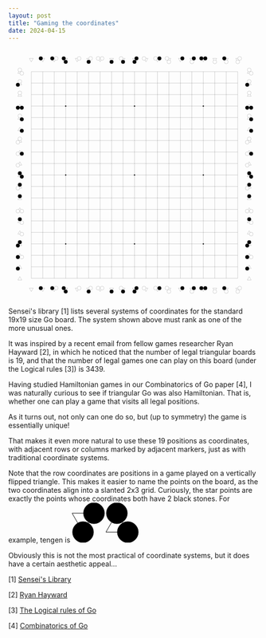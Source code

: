 ```yaml
---
layout: post
title: "Gaming the coordinates"
date: 2024-04-15
---
```


<svg width="700" height="700" viewbox = "0 0 2800 2800" xmlns="http://www.w3.org/2000/svg">
<line x1="256" y1="256" x2="2560" y2="256" style="stroke:black;"/>
<line x1="256" y1="384" x2="2560" y2="384" style="stroke:black;"/>
<line x1="256" y1="512" x2="2560" y2="512" style="stroke:black;"/>
<line x1="256" y1="640" x2="2560" y2="640" style="stroke:black;"/>
<line x1="256" y1="768" x2="2560" y2="768" style="stroke:black;"/>
<line x1="256" y1="896" x2="2560" y2="896" style="stroke:black;"/>
<line x1="256" y1="1024" x2="2560" y2="1024" style="stroke:black;"/>
<line x1="256" y1="1152" x2="2560" y2="1152" style="stroke:black;"/>
<line x1="256" y1="1280" x2="2560" y2="1280" style="stroke:black;"/>
<line x1="256" y1="1408" x2="2560" y2="1408" style="stroke:black;"/>
<line x1="256" y1="1536" x2="2560" y2="1536" style="stroke:black;"/>
<line x1="256" y1="1664" x2="2560" y2="1664" style="stroke:black;"/>
<line x1="256" y1="1792" x2="2560" y2="1792" style="stroke:black;"/>
<line x1="256" y1="1920" x2="2560" y2="1920" style="stroke:black;"/>
<line x1="256" y1="2048" x2="2560" y2="2048" style="stroke:black;"/>
<line x1="256" y1="2176" x2="2560" y2="2176" style="stroke:black;"/>
<line x1="256" y1="2304" x2="2560" y2="2304" style="stroke:black;"/>
<line x1="256" y1="2432" x2="2560" y2="2432" style="stroke:black;"/>
<line x1="256" y1="2560" x2="2560" y2="2560" style="stroke:black;"/>
<line x1="256" y1="256" x2="256" y2="2560" style="stroke:black;"/>
<line x1="384" y1="256" x2="384" y2="2560" style="stroke:black;"/>
<line x1="512" y1="256" x2="512" y2="2560" style="stroke:black;"/>
<line x1="640" y1="256" x2="640" y2="2560" style="stroke:black;"/>
<line x1="768" y1="256" x2="768" y2="2560" style="stroke:black;"/>
<line x1="896" y1="256" x2="896" y2="2560" style="stroke:black;"/>
<line x1="1024" y1="256" x2="1024" y2="2560" style="stroke:black;"/>
<line x1="1152" y1="256" x2="1152" y2="2560" style="stroke:black;"/>
<line x1="1280" y1="256" x2="1280" y2="2560" style="stroke:black;"/>
<line x1="1408" y1="256" x2="1408" y2="2560" style="stroke:black;"/>
<line x1="1536" y1="256" x2="1536" y2="2560" style="stroke:black;"/>
<line x1="1664" y1="256" x2="1664" y2="2560" style="stroke:black;"/>
<line x1="1792" y1="256" x2="1792" y2="2560" style="stroke:black;"/>
<line x1="1920" y1="256" x2="1920" y2="2560" style="stroke:black;"/>
<line x1="2048" y1="256" x2="2048" y2="2560" style="stroke:black;"/>
<line x1="2176" y1="256" x2="2176" y2="2560" style="stroke:black;"/>
<line x1="2304" y1="256" x2="2304" y2="2560" style="stroke:black;"/>
<line x1="2432" y1="256" x2="2432" y2="2560" style="stroke:black;"/>
<line x1="2560" y1="256" x2="2560" y2="2560" style="stroke:black;"/>
<circle cx="640" cy="640" r="7" fill="black"/>
<circle cx="1408" cy="640" r="7" fill="black"/>
<circle cx="2176" cy="640" r="7" fill="black"/>
<circle cx="640" cy="1408" r="7" fill="black"/>
<circle cx="1408" cy="1408" r="7" fill="black"/>
<circle cx="2176" cy="1408" r="7" fill="black"/>
<circle cx="640" cy="2176" r="7" fill="black"/>
<circle cx="1408" cy="2176" r="7" fill="black"/>
<circle cx="2176" cy="2176" r="7" fill="black"/>
<polygon points="234,109 278,109 256,147" style="fill:white;stroke:black"/>
<circle cx="234" cy="109" r="0" stroke="black" fill="white"/>
<circle cx="278" cy="109" r="0" stroke="black" fill="white"/>
<circle cx="256" cy="147" r="0" stroke="black" fill="white"/>
<polygon points="234,2669 278,2669 256,2707" style="fill:white;stroke:black"/>
<circle cx="234" cy="2669" r="0" stroke="black" fill="white"/>
<circle cx="278" cy="2669" r="0" stroke="black" fill="white"/>
<circle cx="256" cy="2707" r="0" stroke="black" fill="white"/>
<polygon points="362,109 406,109 384,147" style="fill:white;stroke:black"/>
<circle cx="362" cy="109" r="21" stroke="black" fill="black"/>
<circle cx="406" cy="109" r="0" stroke="black" fill="white"/>
<circle cx="384" cy="147" r="0" stroke="black" fill="white"/>
<polygon points="362,2669 406,2669 384,2707" style="fill:white;stroke:black"/>
<circle cx="362" cy="2669" r="21" stroke="black" fill="black"/>
<circle cx="406" cy="2669" r="0" stroke="black" fill="white"/>
<circle cx="384" cy="2707" r="0" stroke="black" fill="white"/>
<polygon points="490,109 534,109 512,147" style="fill:white;stroke:black"/>
<circle cx="490" cy="109" r="21" stroke="black" fill="black"/>
<circle cx="534" cy="109" r="21" stroke="black" fill="white"/>
<circle cx="512" cy="147" r="0" stroke="black" fill="white"/>
<polygon points="490,2669 534,2669 512,2707" style="fill:white;stroke:black"/>
<circle cx="490" cy="2669" r="21" stroke="black" fill="black"/>
<circle cx="534" cy="2669" r="21" stroke="black" fill="white"/>
<circle cx="512" cy="2707" r="0" stroke="black" fill="white"/>
<polygon points="618,109 662,109 640,147" style="fill:white;stroke:black"/>
<circle cx="618" cy="109" r="21" stroke="black" fill="black"/>
<circle cx="662" cy="109" r="0" stroke="black" fill="white"/>
<circle cx="640" cy="147" r="21" stroke="black" fill="black"/>
<polygon points="618,2669 662,2669 640,2707" style="fill:white;stroke:black"/>
<circle cx="618" cy="2669" r="21" stroke="black" fill="black"/>
<circle cx="662" cy="2669" r="0" stroke="black" fill="white"/>
<circle cx="640" cy="2707" r="21" stroke="black" fill="black"/>
<polygon points="746,109 790,109 768,147" style="fill:white;stroke:black"/>
<circle cx="746" cy="109" r="0" stroke="black" fill="white"/>
<circle cx="790" cy="109" r="21" stroke="black" fill="white"/>
<circle cx="768" cy="147" r="0" stroke="black" fill="white"/>
<polygon points="746,2669 790,2669 768,2707" style="fill:white;stroke:black"/>
<circle cx="746" cy="2669" r="0" stroke="black" fill="white"/>
<circle cx="790" cy="2669" r="21" stroke="black" fill="white"/>
<circle cx="768" cy="2707" r="0" stroke="black" fill="white"/>
<polygon points="874,109 918,109 896,147" style="fill:white;stroke:black"/>
<circle cx="874" cy="109" r="0" stroke="black" fill="white"/>
<circle cx="918" cy="109" r="21" stroke="black" fill="white"/>
<circle cx="896" cy="147" r="21" stroke="black" fill="black"/>
<polygon points="874,2669 918,2669 896,2707" style="fill:white;stroke:black"/>
<circle cx="874" cy="2669" r="0" stroke="black" fill="white"/>
<circle cx="918" cy="2669" r="21" stroke="black" fill="white"/>
<circle cx="896" cy="2707" r="21" stroke="black" fill="black"/>
<polygon points="1002,109 1046,109 1024,147" style="fill:white;stroke:black"/>
<circle cx="1002" cy="109" r="21" stroke="black" fill="white"/>
<circle cx="1046" cy="109" r="21" stroke="black" fill="white"/>
<circle cx="1024" cy="147" r="0" stroke="black" fill="white"/>
<polygon points="1002,2669 1046,2669 1024,2707" style="fill:white;stroke:black"/>
<circle cx="1002" cy="2669" r="21" stroke="black" fill="white"/>
<circle cx="1046" cy="2669" r="21" stroke="black" fill="white"/>
<circle cx="1024" cy="2707" r="0" stroke="black" fill="white"/>
<polygon points="1130,109 1174,109 1152,147" style="fill:white;stroke:black"/>
<circle cx="1130" cy="109" r="0" stroke="black" fill="white"/>
<circle cx="1174" cy="109" r="0" stroke="black" fill="white"/>
<circle cx="1152" cy="147" r="21" stroke="black" fill="black"/>
<polygon points="1130,2669 1174,2669 1152,2707" style="fill:white;stroke:black"/>
<circle cx="1130" cy="2669" r="0" stroke="black" fill="white"/>
<circle cx="1174" cy="2669" r="0" stroke="black" fill="white"/>
<circle cx="1152" cy="2707" r="21" stroke="black" fill="black"/>
<polygon points="1258,109 1302,109 1280,147" style="fill:white;stroke:black"/>
<circle cx="1258" cy="109" r="21" stroke="black" fill="white"/>
<circle cx="1302" cy="109" r="0" stroke="black" fill="white"/>
<circle cx="1280" cy="147" r="21" stroke="black" fill="black"/>
<polygon points="1258,2669 1302,2669 1280,2707" style="fill:white;stroke:black"/>
<circle cx="1258" cy="2669" r="21" stroke="black" fill="white"/>
<circle cx="1302" cy="2669" r="0" stroke="black" fill="white"/>
<circle cx="1280" cy="2707" r="21" stroke="black" fill="black"/>
<polygon points="1386,109 1430,109 1408,147" style="fill:white;stroke:black"/>
<circle cx="1386" cy="109" r="0" stroke="black" fill="white"/>
<circle cx="1430" cy="109" r="21" stroke="black" fill="black"/>
<circle cx="1408" cy="147" r="21" stroke="black" fill="black"/>
<polygon points="1386,2669 1430,2669 1408,2707" style="fill:white;stroke:black"/>
<circle cx="1386" cy="2669" r="0" stroke="black" fill="white"/>
<circle cx="1430" cy="2669" r="21" stroke="black" fill="black"/>
<circle cx="1408" cy="2707" r="21" stroke="black" fill="black"/>
<polygon points="1514,109 1558,109 1536,147" style="fill:white;stroke:black"/>
<circle cx="1514" cy="109" r="21" stroke="black" fill="white"/>
<circle cx="1558" cy="109" r="0" stroke="black" fill="white"/>
<circle cx="1536" cy="147" r="0" stroke="black" fill="white"/>
<polygon points="1514,2669 1558,2669 1536,2707" style="fill:white;stroke:black"/>
<circle cx="1514" cy="2669" r="21" stroke="black" fill="white"/>
<circle cx="1558" cy="2669" r="0" stroke="black" fill="white"/>
<circle cx="1536" cy="2707" r="0" stroke="black" fill="white"/>
<polygon points="1642,109 1686,109 1664,147" style="fill:white;stroke:black"/>
<circle cx="1642" cy="109" r="21" stroke="black" fill="white"/>
<circle cx="1686" cy="109" r="21" stroke="black" fill="black"/>
<circle cx="1664" cy="147" r="0" stroke="black" fill="white"/>
<polygon points="1642,2669 1686,2669 1664,2707" style="fill:white;stroke:black"/>
<circle cx="1642" cy="2669" r="21" stroke="black" fill="white"/>
<circle cx="1686" cy="2669" r="21" stroke="black" fill="black"/>
<circle cx="1664" cy="2707" r="0" stroke="black" fill="white"/>
<polygon points="1770,109 1814,109 1792,147" style="fill:white;stroke:black"/>
<circle cx="1770" cy="109" r="21" stroke="black" fill="white"/>
<circle cx="1814" cy="109" r="0" stroke="black" fill="white"/>
<circle cx="1792" cy="147" r="21" stroke="black" fill="white"/>
<polygon points="1770,2669 1814,2669 1792,2707" style="fill:white;stroke:black"/>
<circle cx="1770" cy="2669" r="21" stroke="black" fill="white"/>
<circle cx="1814" cy="2669" r="0" stroke="black" fill="white"/>
<circle cx="1792" cy="2707" r="21" stroke="black" fill="white"/>
<polygon points="1898,109 1942,109 1920,147" style="fill:white;stroke:black"/>
<circle cx="1898" cy="109" r="0" stroke="black" fill="white"/>
<circle cx="1942" cy="109" r="21" stroke="black" fill="black"/>
<circle cx="1920" cy="147" r="0" stroke="black" fill="white"/>
<polygon points="1898,2669 1942,2669 1920,2707" style="fill:white;stroke:black"/>
<circle cx="1898" cy="2669" r="0" stroke="black" fill="white"/>
<circle cx="1942" cy="2669" r="21" stroke="black" fill="black"/>
<circle cx="1920" cy="2707" r="0" stroke="black" fill="white"/>
<polygon points="2026,109 2070,109 2048,147" style="fill:white;stroke:black"/>
<circle cx="2026" cy="109" r="0" stroke="black" fill="white"/>
<circle cx="2070" cy="109" r="21" stroke="black" fill="black"/>
<circle cx="2048" cy="147" r="21" stroke="black" fill="white"/>
<polygon points="2026,2669 2070,2669 2048,2707" style="fill:white;stroke:black"/>
<circle cx="2026" cy="2669" r="0" stroke="black" fill="white"/>
<circle cx="2070" cy="2669" r="21" stroke="black" fill="black"/>
<circle cx="2048" cy="2707" r="21" stroke="black" fill="white"/>
<polygon points="2154,109 2198,109 2176,147" style="fill:white;stroke:black"/>
<circle cx="2154" cy="109" r="21" stroke="black" fill="black"/>
<circle cx="2198" cy="109" r="21" stroke="black" fill="black"/>
<circle cx="2176" cy="147" r="0" stroke="black" fill="white"/>
<polygon points="2154,2669 2198,2669 2176,2707" style="fill:white;stroke:black"/>
<circle cx="2154" cy="2669" r="21" stroke="black" fill="black"/>
<circle cx="2198" cy="2669" r="21" stroke="black" fill="black"/>
<circle cx="2176" cy="2707" r="0" stroke="black" fill="white"/>
<polygon points="2282,109 2326,109 2304,147" style="fill:white;stroke:black"/>
<circle cx="2282" cy="109" r="0" stroke="black" fill="white"/>
<circle cx="2326" cy="109" r="0" stroke="black" fill="white"/>
<circle cx="2304" cy="147" r="21" stroke="black" fill="white"/>
<polygon points="2282,2669 2326,2669 2304,2707" style="fill:white;stroke:black"/>
<circle cx="2282" cy="2669" r="0" stroke="black" fill="white"/>
<circle cx="2326" cy="2669" r="0" stroke="black" fill="white"/>
<circle cx="2304" cy="2707" r="21" stroke="black" fill="white"/>
<polygon points="2410,109 2454,109 2432,147" style="fill:white;stroke:black"/>
<circle cx="2410" cy="109" r="21" stroke="black" fill="black"/>
<circle cx="2454" cy="109" r="0" stroke="black" fill="white"/>
<circle cx="2432" cy="147" r="21" stroke="black" fill="white"/>
<polygon points="2410,2669 2454,2669 2432,2707" style="fill:white;stroke:black"/>
<circle cx="2410" cy="2669" r="21" stroke="black" fill="black"/>
<circle cx="2454" cy="2669" r="0" stroke="black" fill="white"/>
<circle cx="2432" cy="2707" r="21" stroke="black" fill="white"/>
<polygon points="2538,109 2582,109 2560,147" style="fill:white;stroke:black"/>
<circle cx="2538" cy="109" r="0" stroke="black" fill="white"/>
<circle cx="2582" cy="109" r="21" stroke="black" fill="white"/>
<circle cx="2560" cy="147" r="21" stroke="black" fill="white"/>
<polygon points="2538,2669 2582,2669 2560,2707" style="fill:white;stroke:black"/>
<circle cx="2538" cy="2669" r="0" stroke="black" fill="white"/>
<circle cx="2582" cy="2669" r="21" stroke="black" fill="white"/>
<circle cx="2560" cy="2707" r="21" stroke="black" fill="white"/>
<polygon points="106,2579 150,2579 128,2541" style="fill:white;stroke:black"/>
<circle cx="106" cy="2579" r="0" stroke="black" fill="white"/>
<circle cx="150" cy="2579" r="0" stroke="black" fill="white"/>
<circle cx="128" cy="2541" r="0" stroke="black" fill="white"/>
<polygon points="2666,2579 2710,2579 2688,2541" style="fill:white;stroke:black"/>
<circle cx="2666" cy="2579" r="0" stroke="black" fill="white"/>
<circle cx="2710" cy="2579" r="0" stroke="black" fill="white"/>
<circle cx="2688" cy="2541" r="0" stroke="black" fill="white"/>
<polygon points="106,2451 150,2451 128,2413" style="fill:white;stroke:black"/>
<circle cx="106" cy="2451" r="21" stroke="black" fill="black"/>
<circle cx="150" cy="2451" r="0" stroke="black" fill="white"/>
<circle cx="128" cy="2413" r="0" stroke="black" fill="white"/>
<polygon points="2666,2451 2710,2451 2688,2413" style="fill:white;stroke:black"/>
<circle cx="2666" cy="2451" r="21" stroke="black" fill="black"/>
<circle cx="2710" cy="2451" r="0" stroke="black" fill="white"/>
<circle cx="2688" cy="2413" r="0" stroke="black" fill="white"/>
<polygon points="106,2323 150,2323 128,2285" style="fill:white;stroke:black"/>
<circle cx="106" cy="2323" r="21" stroke="black" fill="black"/>
<circle cx="150" cy="2323" r="21" stroke="black" fill="white"/>
<circle cx="128" cy="2285" r="0" stroke="black" fill="white"/>
<polygon points="2666,2323 2710,2323 2688,2285" style="fill:white;stroke:black"/>
<circle cx="2666" cy="2323" r="21" stroke="black" fill="black"/>
<circle cx="2710" cy="2323" r="21" stroke="black" fill="white"/>
<circle cx="2688" cy="2285" r="0" stroke="black" fill="white"/>
<polygon points="106,2195 150,2195 128,2157" style="fill:white;stroke:black"/>
<circle cx="106" cy="2195" r="21" stroke="black" fill="black"/>
<circle cx="150" cy="2195" r="0" stroke="black" fill="white"/>
<circle cx="128" cy="2157" r="21" stroke="black" fill="black"/>
<polygon points="2666,2195 2710,2195 2688,2157" style="fill:white;stroke:black"/>
<circle cx="2666" cy="2195" r="21" stroke="black" fill="black"/>
<circle cx="2710" cy="2195" r="0" stroke="black" fill="white"/>
<circle cx="2688" cy="2157" r="21" stroke="black" fill="black"/>
<polygon points="106,2067 150,2067 128,2029" style="fill:white;stroke:black"/>
<circle cx="106" cy="2067" r="0" stroke="black" fill="white"/>
<circle cx="150" cy="2067" r="21" stroke="black" fill="white"/>
<circle cx="128" cy="2029" r="0" stroke="black" fill="white"/>
<polygon points="2666,2067 2710,2067 2688,2029" style="fill:white;stroke:black"/>
<circle cx="2666" cy="2067" r="0" stroke="black" fill="white"/>
<circle cx="2710" cy="2067" r="21" stroke="black" fill="white"/>
<circle cx="2688" cy="2029" r="0" stroke="black" fill="white"/>
<polygon points="106,1939 150,1939 128,1901" style="fill:white;stroke:black"/>
<circle cx="106" cy="1939" r="0" stroke="black" fill="white"/>
<circle cx="150" cy="1939" r="21" stroke="black" fill="white"/>
<circle cx="128" cy="1901" r="21" stroke="black" fill="black"/>
<polygon points="2666,1939 2710,1939 2688,1901" style="fill:white;stroke:black"/>
<circle cx="2666" cy="1939" r="0" stroke="black" fill="white"/>
<circle cx="2710" cy="1939" r="21" stroke="black" fill="white"/>
<circle cx="2688" cy="1901" r="21" stroke="black" fill="black"/>
<polygon points="106,1811 150,1811 128,1773" style="fill:white;stroke:black"/>
<circle cx="106" cy="1811" r="21" stroke="black" fill="white"/>
<circle cx="150" cy="1811" r="21" stroke="black" fill="white"/>
<circle cx="128" cy="1773" r="0" stroke="black" fill="white"/>
<polygon points="2666,1811 2710,1811 2688,1773" style="fill:white;stroke:black"/>
<circle cx="2666" cy="1811" r="21" stroke="black" fill="white"/>
<circle cx="2710" cy="1811" r="21" stroke="black" fill="white"/>
<circle cx="2688" cy="1773" r="0" stroke="black" fill="white"/>
<polygon points="106,1683 150,1683 128,1645" style="fill:white;stroke:black"/>
<circle cx="106" cy="1683" r="0" stroke="black" fill="white"/>
<circle cx="150" cy="1683" r="0" stroke="black" fill="white"/>
<circle cx="128" cy="1645" r="21" stroke="black" fill="black"/>
<polygon points="2666,1683 2710,1683 2688,1645" style="fill:white;stroke:black"/>
<circle cx="2666" cy="1683" r="0" stroke="black" fill="white"/>
<circle cx="2710" cy="1683" r="0" stroke="black" fill="white"/>
<circle cx="2688" cy="1645" r="21" stroke="black" fill="black"/>
<polygon points="106,1555 150,1555 128,1517" style="fill:white;stroke:black"/>
<circle cx="106" cy="1555" r="21" stroke="black" fill="white"/>
<circle cx="150" cy="1555" r="0" stroke="black" fill="white"/>
<circle cx="128" cy="1517" r="21" stroke="black" fill="black"/>
<polygon points="2666,1555 2710,1555 2688,1517" style="fill:white;stroke:black"/>
<circle cx="2666" cy="1555" r="21" stroke="black" fill="white"/>
<circle cx="2710" cy="1555" r="0" stroke="black" fill="white"/>
<circle cx="2688" cy="1517" r="21" stroke="black" fill="black"/>
<polygon points="106,1427 150,1427 128,1389" style="fill:white;stroke:black"/>
<circle cx="106" cy="1427" r="0" stroke="black" fill="white"/>
<circle cx="150" cy="1427" r="21" stroke="black" fill="black"/>
<circle cx="128" cy="1389" r="21" stroke="black" fill="black"/>
<polygon points="2666,1427 2710,1427 2688,1389" style="fill:white;stroke:black"/>
<circle cx="2666" cy="1427" r="0" stroke="black" fill="white"/>
<circle cx="2710" cy="1427" r="21" stroke="black" fill="black"/>
<circle cx="2688" cy="1389" r="21" stroke="black" fill="black"/>
<polygon points="106,1299 150,1299 128,1261" style="fill:white;stroke:black"/>
<circle cx="106" cy="1299" r="21" stroke="black" fill="white"/>
<circle cx="150" cy="1299" r="0" stroke="black" fill="white"/>
<circle cx="128" cy="1261" r="0" stroke="black" fill="white"/>
<polygon points="2666,1299 2710,1299 2688,1261" style="fill:white;stroke:black"/>
<circle cx="2666" cy="1299" r="21" stroke="black" fill="white"/>
<circle cx="2710" cy="1299" r="0" stroke="black" fill="white"/>
<circle cx="2688" cy="1261" r="0" stroke="black" fill="white"/>
<polygon points="106,1171 150,1171 128,1133" style="fill:white;stroke:black"/>
<circle cx="106" cy="1171" r="21" stroke="black" fill="white"/>
<circle cx="150" cy="1171" r="21" stroke="black" fill="black"/>
<circle cx="128" cy="1133" r="0" stroke="black" fill="white"/>
<polygon points="2666,1171 2710,1171 2688,1133" style="fill:white;stroke:black"/>
<circle cx="2666" cy="1171" r="21" stroke="black" fill="white"/>
<circle cx="2710" cy="1171" r="21" stroke="black" fill="black"/>
<circle cx="2688" cy="1133" r="0" stroke="black" fill="white"/>
<polygon points="106,1043 150,1043 128,1005" style="fill:white;stroke:black"/>
<circle cx="106" cy="1043" r="21" stroke="black" fill="white"/>
<circle cx="150" cy="1043" r="0" stroke="black" fill="white"/>
<circle cx="128" cy="1005" r="21" stroke="black" fill="white"/>
<polygon points="2666,1043 2710,1043 2688,1005" style="fill:white;stroke:black"/>
<circle cx="2666" cy="1043" r="21" stroke="black" fill="white"/>
<circle cx="2710" cy="1043" r="0" stroke="black" fill="white"/>
<circle cx="2688" cy="1005" r="21" stroke="black" fill="white"/>
<polygon points="106,915 150,915 128,877" style="fill:white;stroke:black"/>
<circle cx="106" cy="915" r="0" stroke="black" fill="white"/>
<circle cx="150" cy="915" r="21" stroke="black" fill="black"/>
<circle cx="128" cy="877" r="0" stroke="black" fill="white"/>
<polygon points="2666,915 2710,915 2688,877" style="fill:white;stroke:black"/>
<circle cx="2666" cy="915" r="0" stroke="black" fill="white"/>
<circle cx="2710" cy="915" r="21" stroke="black" fill="black"/>
<circle cx="2688" cy="877" r="0" stroke="black" fill="white"/>
<polygon points="106,787 150,787 128,749" style="fill:white;stroke:black"/>
<circle cx="106" cy="787" r="0" stroke="black" fill="white"/>
<circle cx="150" cy="787" r="21" stroke="black" fill="black"/>
<circle cx="128" cy="749" r="21" stroke="black" fill="white"/>
<polygon points="2666,787 2710,787 2688,749" style="fill:white;stroke:black"/>
<circle cx="2666" cy="787" r="0" stroke="black" fill="white"/>
<circle cx="2710" cy="787" r="21" stroke="black" fill="black"/>
<circle cx="2688" cy="749" r="21" stroke="black" fill="white"/>
<polygon points="106,659 150,659 128,621" style="fill:white;stroke:black"/>
<circle cx="106" cy="659" r="21" stroke="black" fill="black"/>
<circle cx="150" cy="659" r="21" stroke="black" fill="black"/>
<circle cx="128" cy="621" r="0" stroke="black" fill="white"/>
<polygon points="2666,659 2710,659 2688,621" style="fill:white;stroke:black"/>
<circle cx="2666" cy="659" r="21" stroke="black" fill="black"/>
<circle cx="2710" cy="659" r="21" stroke="black" fill="black"/>
<circle cx="2688" cy="621" r="0" stroke="black" fill="white"/>
<polygon points="106,531 150,531 128,493" style="fill:white;stroke:black"/>
<circle cx="106" cy="531" r="0" stroke="black" fill="white"/>
<circle cx="150" cy="531" r="0" stroke="black" fill="white"/>
<circle cx="128" cy="493" r="21" stroke="black" fill="white"/>
<polygon points="2666,531 2710,531 2688,493" style="fill:white;stroke:black"/>
<circle cx="2666" cy="531" r="0" stroke="black" fill="white"/>
<circle cx="2710" cy="531" r="0" stroke="black" fill="white"/>
<circle cx="2688" cy="493" r="21" stroke="black" fill="white"/>
<polygon points="106,403 150,403 128,365" style="fill:white;stroke:black"/>
<circle cx="106" cy="403" r="21" stroke="black" fill="black"/>
<circle cx="150" cy="403" r="0" stroke="black" fill="white"/>
<circle cx="128" cy="365" r="21" stroke="black" fill="white"/>
<polygon points="2666,403 2710,403 2688,365" style="fill:white;stroke:black"/>
<circle cx="2666" cy="403" r="21" stroke="black" fill="black"/>
<circle cx="2710" cy="403" r="0" stroke="black" fill="white"/>
<circle cx="2688" cy="365" r="21" stroke="black" fill="white"/>
<polygon points="106,275 150,275 128,237" style="fill:white;stroke:black"/>
<circle cx="106" cy="275" r="0" stroke="black" fill="white"/>
<circle cx="150" cy="275" r="21" stroke="black" fill="white"/>
<circle cx="128" cy="237" r="21" stroke="black" fill="white"/>
<polygon points="2666,275 2710,275 2688,237" style="fill:white;stroke:black"/>
<circle cx="2666" cy="275" r="0" stroke="black" fill="white"/>
<circle cx="2710" cy="275" r="21" stroke="black" fill="white"/>
<circle cx="2688" cy="237" r="21" stroke="black" fill="white"/>
</svg>

Sensei's library [1] lists several systems of coordinates for the standard 19x19 size Go board.
The system shown above must rank as one of the more unusual ones.

It was inspired by a recent email from fellow games researcher Ryan Hayward [2], in which he noticed
that the number of legal triangular boards is 19, and that the number of legal games one can
play on this board (under the Logical rules [3]) is 3439.

Having studied Hamiltonian games in our Combinatorics of Go paper [4], I was naturally curious to see
if triangular Go was also Hamiltonian. That is, whether one can play a game that visits all legal positions.

As it turns out, not only can one do so, but (up to symmetry) the game is essentially unique!

That makes it even more natural to use these 19 positions as coordinates, with adjacent rows or columns marked by adjacent markers, just as with traditional coordinate systems.

Note that the row coordinates are positions in a game played on a vertically flipped triangle. This makes it easier to name the points on the board, as the two coordinates align into a slanted 2x3 grid. Curiously, the star points are exactly the points whose coordinates both have 2 black stones. For example, tengen is 
<svg width="154" height="80" viewbox = "0 0 154 80" xmlns="http://www.w3.org/2000/svg">
<polygon points="0,21 44,21 22,59" style="fill:white;stroke:black"/>
<circle cx="44" cy="21" r="21" stroke="black" fill="black"/>
<circle cx="22" cy="59" r="21" stroke="black" fill="black"/>
<polygon points="68,59 112,59 90,21" style="fill:white;stroke:black"/>
<circle cx="112" cy="59" r="21" stroke="black" fill="black"/>
<circle cx="90" cy="21" r="21" stroke="black" fill="black"/>
</svg>

Obviously this is not the most practical of coordinate systems, but it does have a certain aesthetic appeal...

[1] [Sensei's Library](https://senseis.xmp.net/?Coordinates)

[2] [Ryan Hayward](https://webdocs.cs.ualberta.ca/~hayward/)

[3] [The Logical rules of Go](https://tromp.github.io/go.html)

[4] [Combinatorics of Go](https://tromp.github.io/go/gostate.pdf)
